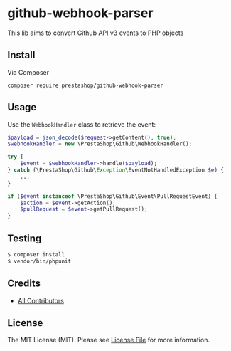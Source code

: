 # github-webhook-parser

This lib aims to convert Github API v3 events to PHP objects

## Install

Via Composer

`composer require prestashop/github-webhook-parser`

## Usage

Use the `WebhookHandler` class to retrieve the event:

```php
$payload = json_decode($request->getContent(), true);
$webhookHandler = new \PrestaShop\Github\WebhookHandler();

try {
    $event = $webhookHandler->handle($payload);
} catch (\PrestaShop\Github\Exception\EventNotHandledException $e) {
    ...
}

if ($event instanceof \PrestaShop\Github\Event\PullRequestEvent) {
    $action = $event->getAction();
    $pullRequest = $event->getPullRequest();
}
```

## Testing

``` bash
$ composer install
$ vendor/bin/phpunit
```

## Credits

- [All Contributors](https://github.com/PrestaShop/github-webhook-parser/contributors)

## License

The MIT License (MIT). Please see [License File](LICENSE.md) for more information.